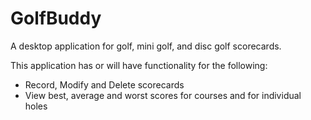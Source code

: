 # GolfBuddy
A desktop application for golf, mini golf, and disc golf scorecards.

This application has or will have functionality for the following:
* Record, Modify and Delete scorecards
* View best, average and worst scores for courses and for individual holes

